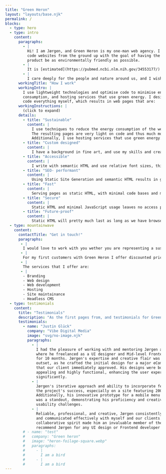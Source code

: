 ```yaml
---
title: "Green Heron"
layout: "layouts/base.njk"
permalink: /
blocks:
  - type: hero
  - type: intro
    content:
      paragraphs:
        - |
          Hi! I am Jørgen, and Green Heron is my one-man web agency. I design and
          code websites from the ground up with the goal of having the process and
          product be as environmentally friendly as possible.
        - |
          It is [estimated](https://pubmed.ncbi.nlm.nih.gov/34553177/) that Information and Communication Technology is responsible for between 2.1% to 3.9% of global CO2 emissions. In comparison, aviation is responsible for 2%. How we use and make our technologies matter, and efficient code, minimal data usage, and green energy usage can make a big impact on the environmental cost of using the internet.
        - |
          I care deeply for the people and nature around us, and I wish to use my creative instinct and web development skills to be part of the change to a sustainable future.
      workingTitle: "How I work"
      workingIntro: |
        I use lightweight technologies and optimise code to minimise energy
        consumption, and hosting services that use green energy. I design and
        code everything myself, which results in web pages that are:
      workingInstructions: |
        (click to expand)
      details:
        - title: "Sustainable"
          content: |
            I use techniques to reduce the energy consumption of the web pages that I make, like Static Site Generation, scoping fonts, solving problems with CSS rather than JavaScript, using code minifiers, and much more.
            The resulting pages are very light on code and thus much more energy efficient and performant compared to pages made in, for example, Squarespace or Wordpress.
            Additionally, I use hosting services that use green energy.
        - title: "Custom designed"
          content: |
            I have a background in fine art, and use my skills and creativity to make personalised webpages with custom made assets. I see my commitment to be environmentally friendly as a creative restriction to work within. I love using the tools at my disposal in creative new ways. All assets and design work you see on this site is done by me.
        - title: "Accessible"
          content: |
            I write with semantic HTML and use relative font sizes, this results in fully functional and navigable web pages for user with reduced vision, and users whom use screen readers. My pages are also fully responsive.
        - title: "SEO- performant"
          content: |
            Using Static Site Generation and semantic HTML results in good SEO scores. No need to optimise.
        - title: "Fast"
          content: |
            Serving pages as static HTML, with minimal code bases and minimal use of JavaScript, gives the servers and browsers minimal work to do and minimal data to parse at load time. This results in very fast load and page speeds.
        - title: "Secure"
          content: |
            Static HTML and minimal JavaScript usage leaves no access points for malicious actors. SSL certificates ensures security and spam protection server side.
        - title: "Future-proof"
          content: |
            Static HTML will pretty much last as long as we have browsers. In addition, my technique has very few dependencies, and the ones I do have are hand-picked to be open source and available to ensure that no organisational decisions or changes will impact the page performance or availability.
  - type: mountainwave
    content:
      contactTitle: "Get in touch!"
      paragraphs: 
       - | 
        I would love to work with you wether you are representing a sustainable organisation, a business that wants to make more ethical choices, or an individual with a need for a webpage. If you are on a budget I am happy to explore what solutions I can offer you, don't be afraid to ask! My goal is to have making the green choice accessible for everyone.
       - | 
        For my first customers with Green Heron I offer discounted prices in exchange for testimonials. Fill out my [contact form](/contact) to get in touch. Let's talk!
       - | 
        The services that I offer are:
       - |
        - Branding
        - Web design
        - Web development
        - Hosting
        - Site maintainance
        - Headless CMS
  - type: testimonials
    content:
      title: "Testimonials"
      description: "As the first pages from, and testimonials for Green Heron are still being made, here is a testimonial from a previous employer of mine:"
      testimonials:
        - name: "Justin Glück"
          company: "Vibe Digital Media"
          image: "svg/no-image.njk"
          paragraphs:
            - |
              I had the pleasure of working with and mentoring Jørgen at Vibe Digital,
              where he freelanced as a UI designer and Mid-level Frontend developer
              for 10 months. Jørgen's expertise and creative flair was clear from the
              outset, as he crafted the initial design for a major eCommerce website
              that our client immediately approved. His designs were both visually
              appealing and highly functional, enhancing the user experience
              significantly.
            - |
              Jørgen's iterative approach and ability to incorporate feedback ensured
              the project's success, especially on a site featuring 2000 products.
              Additionally, his innovative prototype for a mobile menu system in Figma
              was a standout, demonstrating his proficiency and creativity in tackling
              usability challenges.
            - |
              Reliable, professional, and creative, Jørgen consistently met deadlines
              and communicated effectively with myself and our clients. His
              collaborative spirit made him an invaluable member of the team. I highly
              recommend Jørgen for any UI design or Frontend developer role.
        # - name: "test"
        #   company: "Green heron"
        #   image: "heron-foilage-square.webp"
        #   paragraphs:
        #     - |
        #       I am a bird 
        #     - |
        #       I am a bird 
---
```

